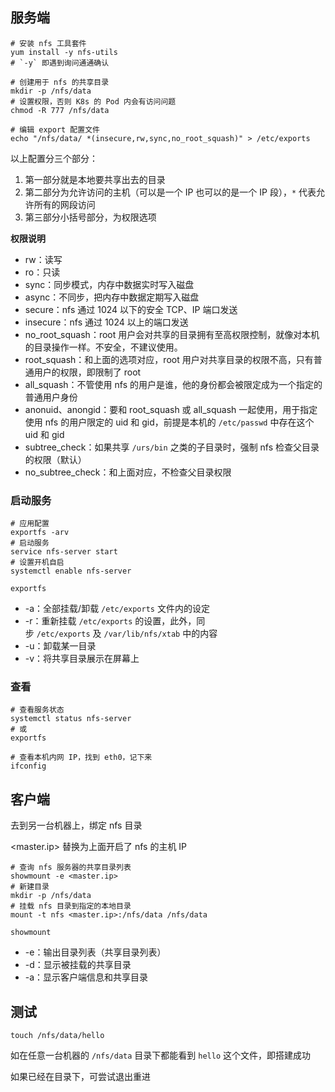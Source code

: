 ## 服务端

```shell
# 安装 nfs 工具套件
yum install -y nfs-utils
# `-y` 即遇到询问通通确认

# 创建用于 nfs 的共享目录
mkdir -p /nfs/data
# 设置权限，否则 K8s 的 Pod 内会有访问问题
chmod -R 777 /nfs/data

# 编辑 export 配置文件
echo "/nfs/data/ *(insecure,rw,sync,no_root_squash)" > /etc/exports
```

以上配置分三个部分：

1.  第一部分就是本地要共享出去的目录
2.  第二部分为允许访问的主机（可以是一个 IP 也可以的是一个 IP 段），`*` 代表允许所有的网段访问
3.  第三部分小括号部分，为权限选项

**权限说明**

-   rw：读写
-   ro：只读
-   sync：同步模式，内存中数据实时写入磁盘
-   async：不同步，把内存中数据定期写入磁盘
-   secure：nfs 通过 1024 以下的安全 TCP、IP 端口发送
-   insecure：nfs 通过 1024 以上的端口发送
-   no_root_squash：root 用户会对共享的目录拥有至高权限控制，就像对本机的目录操作一样。不安全，不建议使用。
-   root_squash：和上面的选项对应，root 用户对共享目录的权限不高，只有普通用户的权限，即限制了 root
-   all_squash：不管使用 nfs 的用户是谁，他的身份都会被限定成为一个指定的普通用户身份
-   anonuid、anongid：要和 root_squash 或 all_squash 一起使用，用于指定使用 nfs 的用户限定的 uid 和 gid，前提是本机的 `/etc/passwd` 中存在这个 uid 和 gid
-   subtree_check：如果共享 `/urs/bin` 之类的子目录时，强制 nfs 检查父目录的权限（默认）
-   no_subtree_check：和上面对应，不检查父目录权限

### 启动服务

```shell
# 应用配置
exportfs -arv
# 启动服务
service nfs-server start
# 设置开机自启
systemctl enable nfs-server
```

`exportfs`

-   -a：全部挂载/卸载 `/etc/exports` 文件内的设定
-   -r：重新挂载 `/etc/exports` 的设置，此外，同步 `/etc/exports` 及 `/var/lib/nfs/xtab` 中的内容
-   -u：卸载某一目录
-   -v：将共享目录展示在屏幕上

### 查看

```shell
# 查看服务状态
systemctl status nfs-server
# 或
exportfs
```


```shell
# 查看本机内网 IP，找到 eth0，记下来
ifconfig
```

## 客户端

去到另一台机器上，绑定 nfs 目录

<master.ip> 替换为上面开启了 nfs 的主机 IP

```shell
# 查询 nfs 服务器的共享目录列表
showmount -e <master.ip>
# 新建目录
mkdir -p /nfs/data
# 挂载 nfs 目录到指定的本地目录
mount -t nfs <master.ip>:/nfs/data /nfs/data
```

`showmount`

-   -e：输出目录列表（共享目录列表）
-   -d：显示被挂载的共享目录
-   -a：显示客户端信息和共享目录

## 测试

```shell
touch /nfs/data/hello
```

如在任意一台机器的 `/nfs/data` 目录下都能看到 `hello` 这个文件，即搭建成功

如果已经在目录下，可尝试退出重进
